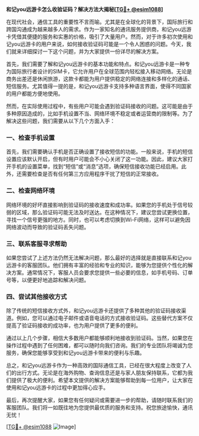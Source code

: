 **和记you远游卡怎么收验证码？解决方法大揭秘[[TG💪+ @esim1088](https://t.me/s/esim1088)]**

在现代社会，通信工具的重要性不言而喻。尤其是在全球化的背景下，国际旅行和跨国沟通成为越来越多人的需求。作为一家知名的通讯服务提供商，和记you远游卡凭借其便捷的服务和实惠的价格，吸引了大量用户。然而，对于许多初次使用和记you远游卡的用户来说，如何接收验证码可能是一个令人困惑的问题。今天，我们就来详细探讨一下这个问题，并为大家提供一份详尽的解决方案。

首先，我们需要了解和记you远游卡的基本功能和特点。和记you远游卡是一种专为国际旅行者设计的SIM卡，它允许用户在全球范围内轻松接入移动网络。无论是商务出差还是休闲旅游，这款卡都能为用户提供稳定的网络连接和多样化的通话、短信服务。尤其值得一提的是，和记you远游卡支持多种语言界面，使得不同国家的用户都能方便地使用。

然而，在实际使用过程中，有些用户可能会遇到验证码接收的问题。这可能是由于多种原因造成的，比如手机设置不当、网络环境不稳定或者运营商的限制等。为了解决这些问题，我们需要从以下几个方面入手：

### 一、检查手机设置

首先，我们需要确认手机是否正确设置了接收短信的功能。一般来说，手机的短信设置应该默认开启，但有时用户可能会不小心关闭了这一功能。因此，建议大家打开手机的设置菜单，找到“短信”或“消息”选项，确保短信接收功能已经启用。此外，还需要检查是否有任何第三方应用程序干扰了短信的正常接收。

### 二、检查网络环境

网络环境的好坏直接影响到验证码的接收速度和成功率。如果您的手机处于信号较弱的区域，那么验证码可能无法及时送达。在这种情况下，建议您尝试更换位置，寻找一个信号更强的地方。同时，也可以考虑切换到Wi-Fi网络，这样可以避免因网络波动而导致的验证码丢失问题。

### 三、联系客服寻求帮助

如果您尝试了上述方法仍然无法解决问题，那么最好的选择就是直接联系和记you远游卡的客服团队。他们拥有丰富的经验和专业的知识，能够为您提供个性化的解决方案。通常情况下，客服人员会要求您提供一些必要的信息，如手机号码、订单号等，以便更好地追踪和解决问题。

### 四、尝试其他接收方式

除了传统的短信接收方式外，和记you远游卡还提供了多种其他的验证码接收渠道。例如，您可以通过电子邮件或语音电话的方式接收验证码。这些替代方案不仅提高了验证码接收的成功率，也为用户提供了更多的便利。

通过以上几个步骤，相信大多数用户都能够顺利地接收到验证码。当然，如果您在操作过程中遇到了任何困难，都可以随时向我们咨询。我们的专业团队将竭诚为您服务，确保您能够享受到和记you远游卡带来的便利与乐趣。

总之，和记you远游卡作为一种高效的国际通信工具，已经在很大程度上改变了人们的出行方式。无论是在海外购物、查询信息还是与家人朋友保持联系，它都为我们提供了极大的便利。希望本文提供的解决方案能够帮助到每一位用户，让大家在使用和记you远游卡的过程中更加得心应手。

最后，再次提醒大家，如果您有任何疑问或需要进一步的帮助，请随时联系我们的客服团队。我们将一如既往地为您提供最优质的服务和支持。祝您旅途愉快，通讯无忧！

[[TG💪+ @esim1088](https://t.me/s/esim1088) ![Image](https://i.postimg.cc/4NQfJmqS/Snipaste-2025-05-13-00-14-12.png)]